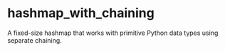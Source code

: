 # hashmap_with_chaining
A fixed-size hashmap that works with primitive Python data types using separate chaining.
